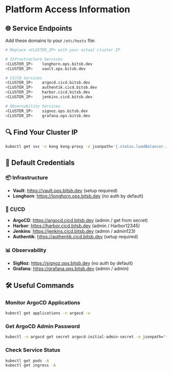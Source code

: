 # Platform Access Information

## 🌐 Service Endpoints

Add these domains to your `/etc/hosts` file:
```bash
# Replace <CLUSTER_IP> with your actual cluster IP

# Infrastructure Services
<CLUSTER_IP>    longhorn.ops.bitsb.dev
<CLUSTER_IP>    vault.ops.bitsb.dev

# CI/CD Services
<CLUSTER_IP>    argocd.cicd.bitsb.dev
<CLUSTER_IP>    authentik.cicd.bitsb.dev
<CLUSTER_IP>    harbor.cicd.bitsb.dev
<CLUSTER_IP>    jenkins.cicd.bitsb.dev

# Observability Services
<CLUSTER_IP>    signoz.ops.bitsb.dev
<CLUSTER_IP>    grafana.ops.bitsb.dev
```

## 🔍 Find Your Cluster IP
```bash
kubectl get svc -n kong kong-proxy -o jsonpath='{.status.loadBalancer.ingress[0].ip}'
```

## 🔐 Default Credentials

### 📦 Infrastructure
- **Vault**: https://vault.ops.bitsb.dev (setup required)
- **Longhorn**: https://longhorn.ops.bitsb.dev (no auth by default)

### 🔨 CI/CD
- **ArgoCD**: https://argocd.cicd.bitsb.dev (admin / get from secret)
- **Harbor**: https://harbor.cicd.bitsb.dev (admin / Harbor12345)
- **Jenkins**: https://jenkins.cicd.bitsb.dev (admin / admin123)
- **Authentik**: https://authentik.cicd.bitsb.dev (setup required)

### 📊 Observability
- **SigNoz**: https://signoz.ops.bitsb.dev (no auth by default)
- **Grafana**: https://grafana.ops.bitsb.dev (admin / admin)

## 🛠️ Useful Commands

### Monitor ArgoCD Applications
```bash
kubectl get applications -n argocd -w
```

### Get ArgoCD Admin Password
```bash
kubectl -n argocd get secret argocd-initial-admin-secret -o jsonpath="{.data.password}" | base64 -d
```

### Check Service Status
```bash
kubectl get pods -A
kubectl get ingress -A
```
